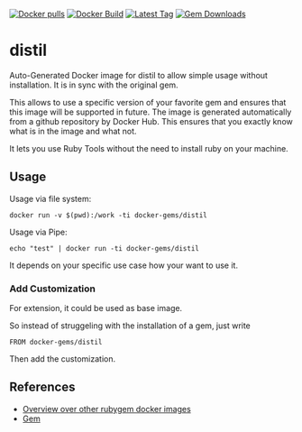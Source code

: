[![Docker pulls](https://img.shields.io/docker/pulls/rubygem/distil.svg)](https://hub.docker.com/r/rubygem/distil/)
[![Docker Build](https://img.shields.io/docker/automated/rubygem/distil.svg)](https://hub.docker.com/r/rubygem/distil/)
[![Latest Tag](https://img.shields.io/github/tag/docker-rubygem/distil.svg)](https://hub.docker.com/r/rubygem/distil/)
[![Gem Downloads](https://img.shields.io/gem/dt/distil.svg)](https://rubygems.org/gems/distil/)
# distil

Auto-Generated Docker image for distil to allow simple usage without installation.
It is in sync with the original gem.

This allows to use a specific version of your favorite gem and ensures that this image will be supported in future.
The image is generated automatically from a github repository by Docker Hub.
This ensures that you exactly know what is in the image and what not.

It lets you use Ruby Tools without the need to install ruby on your machine.

## Usage

Usage via file system:

`docker run -v $(pwd):/work -ti docker-gems/distil`

Usage via Pipe:

`echo "test" | docker run -ti docker-gems/distil`

It depends on your specific use case how your want to use it.

### Add Customization

For extension, it could be used as base image.

So instead of struggeling with the installation of a gem, just write

`FROM docker-gems/distil`

Then add the customization.

## References

 - [Overview over other rubygem docker images](https://github.com/thinkbot/docker-rubygem)
 - [Gem](https://rubygems.org/gems/distil/)
